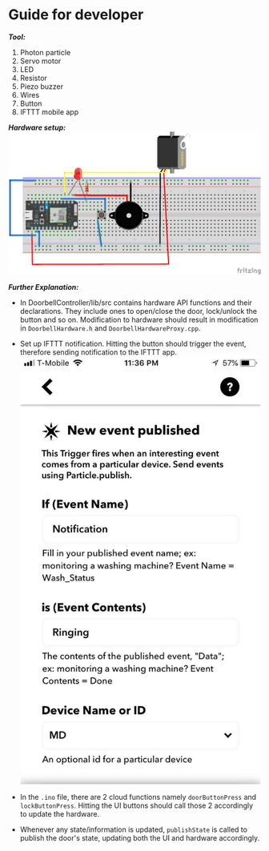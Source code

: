 # Guide for developer

***Tool:***
1. Photon particle
2. Servo motor
3. LED
4. Resistor
5. Piezo buzzer
6. Wires
7. Button
8. IFTTT mobile app

***Hardware setup:***
![alt text](doorbellHardware.png)

***Further Explanation:***
- In DoorbellController/lib/src contains hardware API functions and their declarations. They include ones to open/close the door, lock/unlock the button and so on. Modification to hardware should result in modification in `DoorbellHardware.h` and `DoorbellHardwareProxy.cpp`.

- Set up IFTTT notification. Hitting the button should trigger the event, therefore sending notification to the IFTTT app.
![alt text](IFTTT.jpg)

- In the `.ino` file, there are 2 cloud functions namely `doorButtonPress` and `lockButtonPress`. Hitting the UI buttons should call those 2 accordingly to update the hardware.

- Whenever any state/information is updated, `publishState` is called to publish the door's state, updating both the UI and hardware accordingly.

